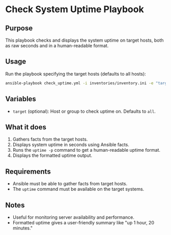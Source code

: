 # Check System Uptime Playbook

## Purpose

This playbook checks and displays the system uptime on target hosts, both as raw seconds and in a human-readable format.

## Usage

Run the playbook specifying the target hosts (defaults to all hosts):

```bash
ansible-playbook check_uptime.yml -i inventories/inventory.ini -e "target=your_target_group"
```

## Variables

* `target` (optional): Host or group to check uptime on. Defaults to `all`.

## What it does

1. Gathers facts from the target hosts.
2. Displays system uptime in seconds using Ansible facts.
3. Runs the `uptime -p` command to get a human-readable uptime format.
4. Displays the formatted uptime output.

## Requirements

* Ansible must be able to gather facts from target hosts.
* The `uptime` command must be available on the target systems.

## Notes

* Useful for monitoring server availability and performance.
* Formatted uptime gives a user-friendly summary like "up 1 hour, 20 minutes."
